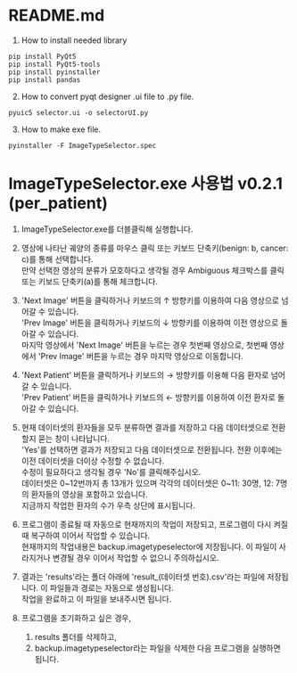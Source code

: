 # README.md
1. How to install needed library

```
pip install PyQt5
pip install PyQt5-tools
pip install pyinstaller
pip install pandas
```

2. How to convert pyqt designer .ui file to .py file.
```
pyuic5 selector.ui -o selectorUI.py
```

3. How to make exe file.
```
pyinstaller -F ImageTypeSelector.spec
```

# ImageTypeSelector.exe 사용법 v0.2.1 (per_patient)

1. ImageTypeSelector.exe를 더블클릭해 실행합니다.

2. 영상에 나타난 궤양의 종류를 마우스 클릭 또는 키보드 단축키(benign: b, cancer: c)를 통해 선택합니다.\
   만약 선택한 영상의 분류가 모호하다고 생각될 경우 Ambiguous 체크박스를 클릭 또는 키보드 단축키(a)를 통해 체크합니다.

3. 'Next Image' 버튼을 클릭하거나 키보드의 ↑ 방향키를 이용하여 다음 영상으로 넘어갈 수 있습니다.\
   'Prev Image' 버튼을 클릭하거나 키보드의 ↓ 방향키를 이용하여 이전 영상으로 돌아갈 수 있습니다.\
   마지막 영상에서 'Next Image' 버튼을 누르는 경우 첫번째 영상으로, 첫번째 영상에서 'Prev Image' 버튼을 누르는 경우 마지막 영상으로 이동합니다.

4. 'Next Patient' 버튼을 클릭하거나 키보드의 → 방향키를 이용해 다음 환자로 넘어갈 수 있습니다.\
   'Prev Patient' 버튼을 클릭하거나 키보드의 ← 방향키를 이용하여 이전 환자로 돌아갈 수 있습니다.

5. 현재 데이터셋의 환자들을 모두 분류하면 결과를 저장하고 다음 데이터셋으로 전환할지 묻는 창이 나타납니다.\
   'Yes'를 선택하면 결과가 저장되고 다음 데이터셋으로 전환됩니다. 전환 이후에는 이전 데이터셋을 더이상 수정할 수 없습니다. \
   수정이 필요하다고 생각될 경우 'No'를 클릭해주십시오.\
   데이터셋은 0~12번까지 총 13개가 있으며 각각의 데이터셋은 0~11: 30명, 12: 7명의 환자들의 영상을 포함하고 있습니다. \
   지금까지 작업한 환자의 수가 우측 상단에 표시됩니다.

6. 프로그램이 종료될 때 자동으로 현재까지의 작업이 저장되고, 프로그램이 다시 켜질 때 복구하여 이어서 작업할 수 있습니다.\
   현재까지의 작업내용은 backup.imagetypeselector에 저장됩니다. 이 파일이 사라지거나 변경될 경우 이어서 작업할 수 없으니 주의하십시오. 

7. 결과는 'results'라는 폴더 아래에 'result_(데이터셋 번호).csv'라는 파일에 저장됩니다. 이 파일들과 경로는 자동으로 생성됩니다.\
   작업을 완료하고 이 파일을 보내주시면 됩니다.

8. 프로그램을 초기화하고 싶은 경우,
    1) results 폴더를 삭제하고,
    2) backup.imagetypeselector라는 파일을 삭제한 다음 프로그램을 실행하면 됩니다.
